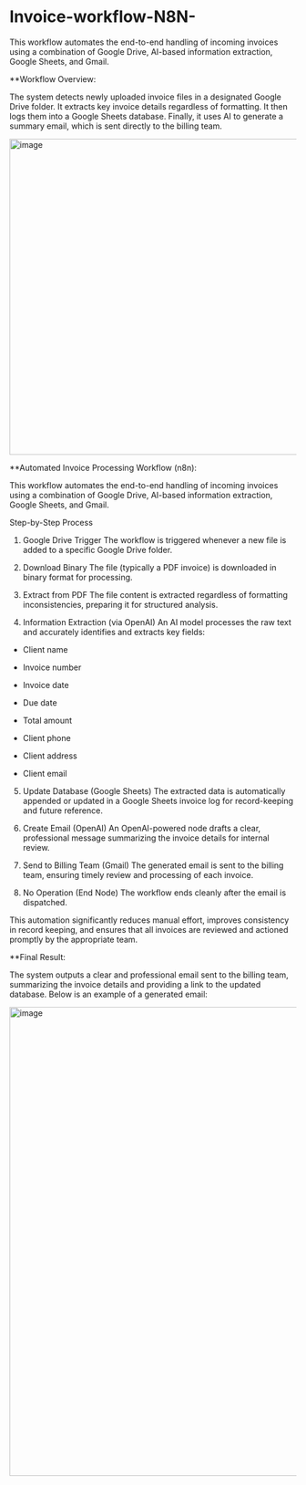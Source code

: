 # Invoice-workflow-N8N-
This workflow automates the end-to-end handling of incoming invoices using a combination of Google Drive, AI-based information extraction, Google Sheets, and Gmail.

**Workflow Overview:

The system detects newly uploaded invoice files in a designated Google Drive folder. It extracts key invoice details regardless of formatting. It then logs them into a Google Sheets database. Finally, it uses AI to generate a summary email, which is sent directly to the billing team.

<img width="1032" height="554" alt="image" src="https://github.com/user-attachments/assets/08bd8387-dc15-4144-9898-3fddb945793f" />



**Automated Invoice Processing Workflow (n8n):

This workflow automates the end-to-end handling of incoming invoices using a combination of Google Drive, AI-based information extraction, Google Sheets, and Gmail.


Step-by-Step Process
1. Google Drive Trigger
The workflow is triggered whenever a new file is added to a specific Google Drive folder.

2. Download Binary
The file (typically a PDF invoice) is downloaded in binary format for processing.

3. Extract from PDF
The file content is extracted regardless of formatting inconsistencies, preparing it for structured analysis.

4. Information Extraction (via OpenAI)
An AI model processes the raw text and accurately identifies and extracts key fields:

- Client name

- Invoice number

- Invoice date

- Due date

- Total amount

- Client phone

- Client address

- Client email

5. Update Database (Google Sheets)
The extracted data is automatically appended or updated in a Google Sheets invoice log for record-keeping and future reference.

6. Create Email (OpenAI)
An OpenAI-powered node drafts a clear, professional message summarizing the invoice details for internal review.

7. Send to Billing Team (Gmail)
The generated email is sent to the billing team, ensuring timely review and processing of each invoice.

8. No Operation (End Node)
The workflow ends cleanly after the email is dispatched.

This automation significantly reduces manual effort, improves consistency in record keeping, and ensures that all invoices are reviewed and actioned promptly by the appropriate team.

**Final Result:

The system outputs a clear and professional email sent to the billing team, summarizing the invoice details and providing a link to the updated database. Below is an example of a generated email:

<img width="1412" height="822" alt="image" src="https://github.com/user-attachments/assets/b19d5010-568b-4450-ac70-746608cf9ba0" />


